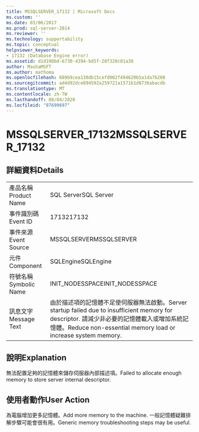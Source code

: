```yaml
---
title: MSSQLSERVER_17132 | Microsoft Docs
ms.custom: ''
ms.date: 03/06/2017
ms.prod: sql-server-2014
ms.reviewer: ''
ms.technology: supportability
ms.topic: conceptual
helpviewer_keywords:
- 17132 (Database Engine error)
ms.assetid: d1d198bd-6730-4394-bd5f-28f320c01a38
author: MashaMSFT
ms.author: mathoma
ms.openlocfilehash: 609b9cea138db15cefd002f494620b5a1da7b208
ms.sourcegitcommit: ad4d92dce894592a259721a1571b1d8736abacdb
ms.translationtype: MT
ms.contentlocale: zh-TW
ms.lasthandoff: 08/04/2020
ms.locfileid: "87699697"
---
```

# <a name="mssqlserver_17132"></a><span data-ttu-id="2bb1e-102">MSSQLSERVER_17132</span><span class="sxs-lookup"><span data-stu-id="2bb1e-102">MSSQLSERVER_17132</span></span>
    
## <a name="details"></a><span data-ttu-id="2bb1e-103">詳細資料</span><span class="sxs-lookup"><span data-stu-id="2bb1e-103">Details</span></span>  
  
|||  
|-|-|  
|<span data-ttu-id="2bb1e-104">產品名稱</span><span class="sxs-lookup"><span data-stu-id="2bb1e-104">Product Name</span></span>|<span data-ttu-id="2bb1e-105">SQL Server</span><span class="sxs-lookup"><span data-stu-id="2bb1e-105">SQL Server</span></span>|  
|<span data-ttu-id="2bb1e-106">事件識別碼</span><span class="sxs-lookup"><span data-stu-id="2bb1e-106">Event ID</span></span>|<span data-ttu-id="2bb1e-107">17132</span><span class="sxs-lookup"><span data-stu-id="2bb1e-107">17132</span></span>|  
|<span data-ttu-id="2bb1e-108">事件來源</span><span class="sxs-lookup"><span data-stu-id="2bb1e-108">Event Source</span></span>|<span data-ttu-id="2bb1e-109">MSSQLSERVER</span><span class="sxs-lookup"><span data-stu-id="2bb1e-109">MSSQLSERVER</span></span>|  
|<span data-ttu-id="2bb1e-110">元件</span><span class="sxs-lookup"><span data-stu-id="2bb1e-110">Component</span></span>|<span data-ttu-id="2bb1e-111">SQLEngine</span><span class="sxs-lookup"><span data-stu-id="2bb1e-111">SQLEngine</span></span>|  
|<span data-ttu-id="2bb1e-112">符號名稱</span><span class="sxs-lookup"><span data-stu-id="2bb1e-112">Symbolic Name</span></span>|<span data-ttu-id="2bb1e-113">INIT_NODESSPACE</span><span class="sxs-lookup"><span data-stu-id="2bb1e-113">INIT_NODESSPACE</span></span>|  
|<span data-ttu-id="2bb1e-114">訊息文字</span><span class="sxs-lookup"><span data-stu-id="2bb1e-114">Message Text</span></span>|<span data-ttu-id="2bb1e-115">由於描述項的記憶體不足使伺服器無法啟動。</span><span class="sxs-lookup"><span data-stu-id="2bb1e-115">Server startup failed due to insufficient memory for descriptor.</span></span> <span data-ttu-id="2bb1e-116">請減少非必要的記憶體載入或增加系統記憶體。</span><span class="sxs-lookup"><span data-stu-id="2bb1e-116">Reduce non-essential memory load or increase system memory.</span></span>|  
  
## <a name="explanation"></a><span data-ttu-id="2bb1e-117">說明</span><span class="sxs-lookup"><span data-stu-id="2bb1e-117">Explanation</span></span>  
 <span data-ttu-id="2bb1e-118">無法配置足夠的記憶體來儲存伺服器內部描述項。</span><span class="sxs-lookup"><span data-stu-id="2bb1e-118">Failed to allocate enough memory to store server internal descriptor.</span></span>  
  
## <a name="user-action"></a><span data-ttu-id="2bb1e-119">使用者動作</span><span class="sxs-lookup"><span data-stu-id="2bb1e-119">User Action</span></span>  
 <span data-ttu-id="2bb1e-120">為電腦增加更多記憶體。</span><span class="sxs-lookup"><span data-stu-id="2bb1e-120">Add more memory to the machine.</span></span> <span data-ttu-id="2bb1e-121">一般記憶體疑難排解步驟可能會很有用。</span><span class="sxs-lookup"><span data-stu-id="2bb1e-121">Generic memory troubleshooting steps may be useful.</span></span>  
  
  
